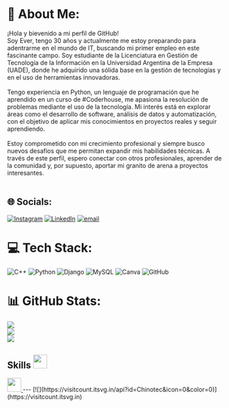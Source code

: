# 💫 About Me:
¡Hola y bievenido a mi perfil de GitHub! <br>Soy Ever, tengo 30 años y actualmente me estoy preparando para adentrarme en el mundo de IT, buscando mi primer empleo en este fascinante campo. Soy estudiante de la Licenciatura en Gestión de Tecnología de la Información en la Universidad Argentina de la Empresa (UADE), donde he adquirido una sólida base en la gestión de tecnologías y en el uso de herramientas innovadoras.<br><br>Tengo experiencia en Python, un lenguaje de programación que he aprendido en un curso de #Coderhouse, me apasiona la resolución de problemas mediante el uso de la tecnología. Mi interés está en explorar áreas como el desarrollo de software, análisis de datos y automatización, con el objetivo de aplicar mis conocimientos en proyectos reales y seguir aprendiendo.<br><br>Estoy comprometido con mi crecimiento profesional y siempre busco nuevos desafíos que me permitan expandir mis habilidades técnicas. A través de este perfil, espero conectar con otros profesionales, aprender de la comunidad y, por supuesto, aportar mi granito de arena a proyectos interesantes.<br><br>


## 🌐 Socials:
[![Instagram](https://img.shields.io/badge/Instagram-%23E4405F.svg?logo=Instagram&logoColor=white)](https://instagram.com/ever_morvaca) [![LinkedIn](https://img.shields.io/badge/LinkedIn-%230077B5.svg?logo=linkedin&logoColor=white)](https://linkedin.com/in/https://www.linkedin.com/in/evermoralesvaca) [![email](https://img.shields.io/badge/Email-D14836?logo=gmail&logoColor=white)](mailto:evermvaca@gmail.com) 

# 💻 Tech Stack:
![C++](https://img.shields.io/badge/c++-%2300599C.svg?style=for-the-badge&logo=c%2B%2B&logoColor=white) ![Python](https://img.shields.io/badge/python-3670A0?style=for-the-badge&logo=python&logoColor=ffdd54) ![Django](https://img.shields.io/badge/django-%23092E20.svg?style=for-the-badge&logo=django&logoColor=white) ![MySQL](https://img.shields.io/badge/mysql-4479A1.svg?style=for-the-badge&logo=mysql&logoColor=white) ![Canva](https://img.shields.io/badge/Canva-%2300C4CC.svg?style=for-the-badge&logo=Canva&logoColor=white) ![GitHub](https://img.shields.io/badge/github-%23121011.svg?style=for-the-badge&logo=github&logoColor=white)
# 📊 GitHub Stats:
![](https://github-readme-stats.vercel.app/api?username=Chinotec&theme=shadow_green&hide_border=false&include_all_commits=false&count_private=false)<br/>
![](https://github-readme-streak-stats.herokuapp.com/?user=Chinotec&theme=shadow_green&hide_border=false)<br/>
![](https://github-readme-stats.vercel.app/api/top-langs/?username=Chinotec&theme=shadow_green&hide_border=false&include_all_commits=false&count_private=false&layout=compact)
<h2> Skills <img src = "https://media2.giphy.com/media/QssGEmpkyEOhBCb7e1/giphy.gif?cid=ecf05e47a0n3gi1bfqntqmob8g9aid1oyj2wr3ds3mg700bl&rid=giphy.gif" width = 32px> </h2>
<a href= https://github.com/Aditya664?tab=repositories&q=&type=&language=python&sort= > <img width ='32px' src ='https://raw.githubusercontent.com/rahulbanerjee26/githubAboutMeGenerator/main/icons/python.svg'> </a>
---
[![](https://visitcount.itsvg.in/api?id=Chinotec&icon=0&color=0)](https://visitcount.itsvg.in)

<!-- Proudly created with GPRM ( https://gprm.itsvg.in ) -->
